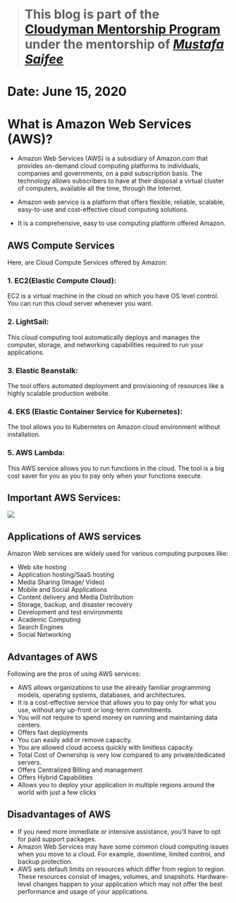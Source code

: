 > # This blog is part of the **[Cloudyman Mentorship Program](https://t.co/78sRvCvYiO?amp=1)** under the mentorship of *[Mustafa Saifee](https://www.linkedin.com/in/saifeemustafaq/)*

# Date: June 15, 2020

# What is Amazon Web Services (AWS)?

- Amazon Web Services (AWS) is a subsidiary of Amazon.com that provides on-demand cloud computing platforms to individuals, companies and governments, on a paid subscription basis. The technology allows subscribers to have at their disposal a virtual cluster of computers, available all the time, through the Internet.

- Amazon web service is a platform that offers flexible, reliable, scalable, easy-to-use and cost-effective cloud computing solutions.

- It is a comprehensive, easy to use computing platform offered Amazon.

## AWS Compute Services
Here, are Cloud Compute Services offered by Amazon:

### 1. EC2(Elastic Compute Cloud):
EC2 is a virtual machine in the cloud on which you have OS level control. You can run this cloud server whenever you want.

### 2. LightSail: 
This cloud computing tool automatically deploys and manages the computer, storage, and networking capabilities required to run your applications.

### 3. Elastic Beanstalk:
The tool offers automated deployment and provisioning of resources like a highly scalable production website.

### 4. EKS (Elastic Container Service for Kubernetes):
The tool allows you to Kubernetes on Amazon cloud environment without installation.

### 5. AWS Lambda:
This AWS service allows you to run functions in the cloud. The tool is a big cost saver for you as you to pay only when your functions execute.

## Important AWS Services:

![](https://www.guru99.com/images/1/041519_1110_WhatisAWSAm1.png)

## Applications of AWS services

Amazon Web services are widely used for various computing purposes like:

- Web site hosting
- Application hosting/SaaS hosting
- Media Sharing (Image/ Video)
- Mobile and Social Applications
- Content delivery and Media Distribution
- Storage, backup, and disaster recovery
- Development and test environments
- Academic Computing
- Search Engines
- Social Networking

## Advantages of AWS

Following are the pros of using AWS services:

- AWS allows organizations to use the already familiar programming models, operating systems, databases, and architectures.
- It is a cost-effective service that allows you to pay only for what you use, without any up-front or long-term commitments.
- You will not require to spend money on running and maintaining data centers.
- Offers fast deployments
- You can easily add or remove capacity.
- You are allowed cloud access quickly with limitless capacity.
- Total Cost of Ownership is very low compared to any private/dedicated servers.
- Offers Centralized Billing and management
- Offers Hybrid Capabilities
- Allows you to deploy your application in multiple regions around the world with just a few clicks

## Disadvantages of AWS

- If you need more immediate or intensive assistance, you'll have to opt for paid support packages.
- Amazon Web Services may have some common cloud computing issues when you move to a cloud. For example, downtime, limited control, and backup protection.
- AWS sets default limits on resources which differ from region to region. These resources consist of images, volumes, and snapshots.
Hardware-level changes happen to your application which may not offer the best performance and usage of your applications.
